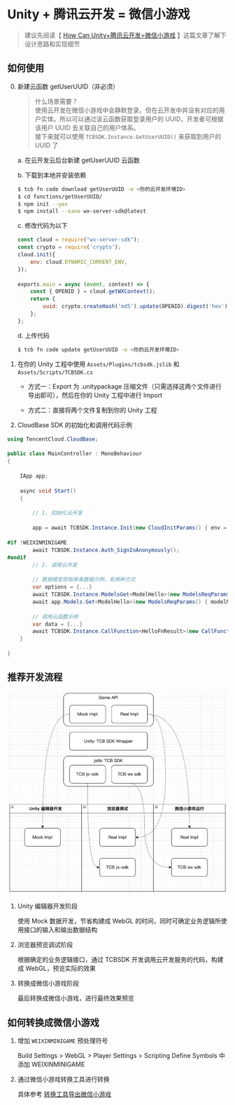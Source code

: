 # Unity + 腾讯云开发 = 微信小游戏

> 建议先阅读【 [How Can Unity+腾讯云开发=微信小游戏](https://mp.weixin.qq.com/s/RTmWhx7BUytSA3fCWfBb3g) 】这篇文章了解下设计思路和实现细节

## 如何使用

0. 新建云函数 getUserUUID（非必须）

    > 什么场景需要？  
    > 使用云开发在微信小游戏中会静默登录，但在云开发中并没有对应的用户实体。所以可以通过该云函数获取登录用户的 UUID，开发者可根据该用户 UUID 去关联自己的用户体系。  
    > 接下来就可以使用 `TCBSDK.Instance.GetUserUUID()` 来获取到用户的 UUID 了

    a. 在云开发云后台新建 getUserUUID 云函数

    b. 下载到本地并安装依赖
    
    ```sh
    $ tcb fn code download getUserUUID -e <你的云开发环境ID>
    $ cd functions/getUserUUID/
    $ npm init --yes
    $ npm install --save wx-server-sdk@latest
    ```

    c. 修改代码为以下
    ```js
    const cloud = require("wx-server-sdk");
    const crypto = require('crypto');
    cloud.init({
        env: cloud.DYNAMIC_CURRENT_ENV,
    });

    exports.main = async (event, context) => {
        const { OPENID } = cloud.getWXContext();
        return {
            uuid: crypto.createHash('md5').update(OPENID).digest('hex'),
        };
    };
    ```

    d. 上传代码
    ```sh
    $ tcb fn code update getUserUUID -e <你的云开发环境ID>
    ```

1. 在你的 Unity 工程中使用 `Assets/Plugins/tcbsdk.jslib` 和 `Assets/Scripts/TCBSDK.cs`

   - 方式一：Export 为 .unitypackage 压缩文件（只需选择这两个文件进行导出即可），然后在你的 Unity 工程中进行 Import

   - 方式二：直接将两个文件复制到你的 Unity 工程

2. CloudBase SDK 的初始化和调用代码示例

```c#
using TencentCloud.CloudBase;

public class MainController : MonoBehaviour
{

    IApp app;

    async void Start()
    {

        // 1. 初始化云开发

        app = await TCBSDK.Instance.Init(new CloudInitParams() { env = "你的云开发环境 ID" });

#if !WEIXINMINIGAME
        await TCBSDK.Instance.Auth_SignInAnonymously();
#endif
        // 2. 调用云开发

        // 数据模型获取单条数据示例。有两种方式
        var options = {...}
        await TCBSDK.Instance.ModelsGet<ModelHello>(new ModelsReqParams() { modelName = "hello", options = options });
        await app.Models.Get<ModelHello>(new ModelsReqParams() { modelName = "hello", options = options });

        // 调用云函数示例
        var data = {...}
        await TCBSDK.Instance.CallFunction<HelloFnResult>(new CallFunctionParams() { name = "helloFn", data = data });
    }

}
```

## 推荐开发流程

![](Docs/Images/7.png)

1. Unity 编辑器开发阶段

   使用 Mock 数据开发，节省构建成 WebGL 的时间，同时可确定业务逻辑所使用接口的输入和输出数据结构

2. 浏览器预览调试阶段

   根据确定的业务逻辑接口，通过 TCBSDK 开发调用云开发服务的代码，构建成 WebGL，预览实际的效果

3. 转换成微信小游戏阶段

   最后转换成微信小游戏，进行最终效果预览

## 如何转换成微信小游戏

1. 增加 `WEIXINMINIGAME` 预处理符号

   Build Settings > WebGL > Player Settings > Scripting Define Symbols 中添加 WEIXINMINIGAME

2. 通过微信小游戏转换工具进行转换

   具体参考 [转换工具导出微信小游戏](https://wechat-miniprogram.github.io/minigame-unity-webgl-transform/Design/Transform.html)
